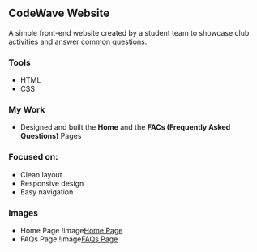 ## CodeWave Website

A simple front-end website created by a student team to showcase club activities and answer common questions.

### Tools
- HTML  
- CSS

### My Work
- Designed and built the **Home** and the **FACs (Frequently Asked Questions)** Pages

### Focused on:
  - Clean layout  
  - Responsive design  
  - Easy navigation

### Images
- Home Page
!image[Home Page](HomePage.jpeg)
- FAQs Page
!image[FAQs Page](FAQsPage.jpeg)
